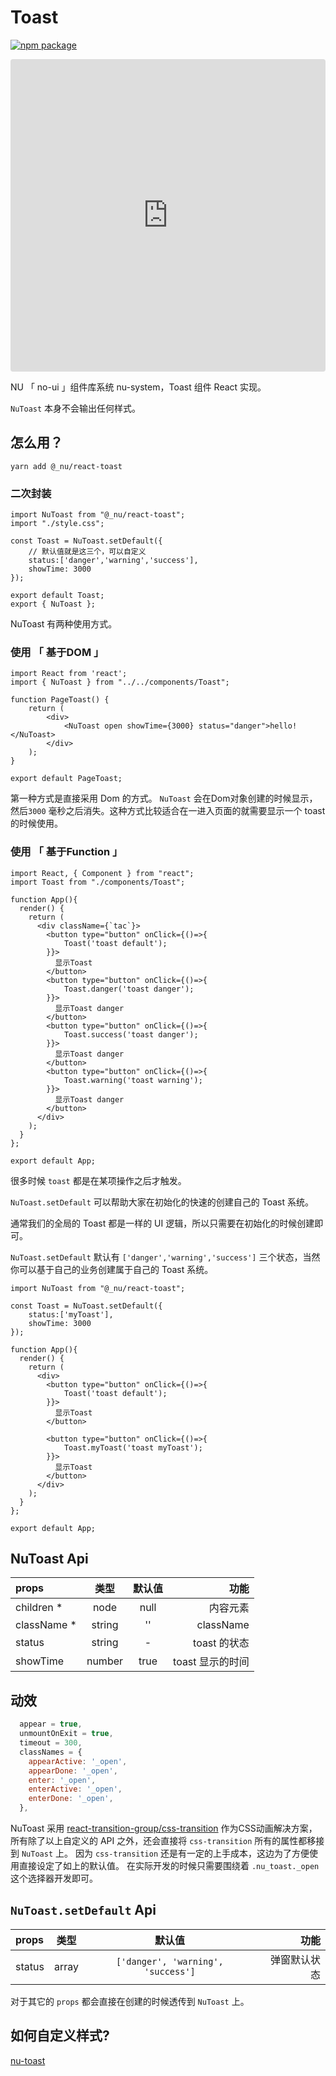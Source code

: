 # Toast

[![npm package][npm-badge]][npm]

[npm-badge]: https://img.shields.io/npm/v/npm-package.png?style=flat-square
[npm]: https://www.npmjs.org/package/@_nu/react-toast

<iframe src="https://codesandbox.io/embed/new-night-9e4kp?fontsize=14&hidenavigation=1" title="nu-toast-react" allow="geolocation; microphone; camera; midi; vr; accelerometer; gyroscope; payment; ambient-light-sensor; encrypted-media" style="width:100%; height:500px; border:0; border-radius: 4px; overflow:hidden;" sandbox="allow-modals allow-forms allow-popups allow-scripts allow-same-origin"></iframe>

NU 「 no-ui 」组件库系统 nu-system，Toast 组件 React 实现。

`NuToast` 本身不会输出任何样式。

## 怎么用？

```
yarn add @_nu/react-toast
```

### 二次封装

```JSX
import NuToast from "@_nu/react-toast";
import "./style.css";

const Toast = NuToast.setDefault({
    // 默认值就是这三个，可以自定义
    status:['danger','warning','success'],
    showTime: 3000
});

export default Toast;
export { NuToast };
```

NuToast 有两种使用方式。

### 使用 「 基于DOM 」

```JSX
import React from 'react';
import { NuToast } from "../../components/Toast";

function PageToast() {
    return (
        <div>
            <NuToast open showTime={3000} status="danger">hello!</NuToast>
        </div>
    );
}

export default PageToast;
```

第一种方式是直接采用 Dom 的方式。 `NuToast` 会在Dom对象创建的时候显示，然后`3000` 毫秒之后消失。这种方式比较适合在一进入页面的就需要显示一个 toast 的时候使用。


### 使用 「 基于Function 」

```JSX
import React, { Component } from "react";
import Toast from "./components/Toast";

function App(){
  render() {
    return (
      <div className={`tac`}>
        <button type="button" onClick={()=>{
            Toast('toast default');
        }}>
          显示Toast
        </button> 
        <button type="button" onClick={()=>{
            Toast.danger('toast danger');        
        }}>
          显示Toast danger
        </button>
        <button type="button" onClick={()=>{
            Toast.success('toast danger');        
        }}>
          显示Toast danger
        </button>
        <button type="button" onClick={()=>{
            Toast.warning('toast warning');        
        }}>
          显示Toast danger
        </button>
      </div>
    );
  }
};

export default App;
```

很多时候 `toast` 都是在某项操作之后才触发。

`NuToast.setDefault` 可以帮助大家在初始化的快速的创建自己的 Toast 系统。

通常我们的全局的 Toast 都是一样的 UI 逻辑，所以只需要在初始化的时候创建即可。

`NuToast.setDefault` 默认有 `['danger','warning','success']` 三个状态，当然你可以基于自己的业务创建属于自己的 Toast 系统。

```JSX
import NuToast from "@_nu/react-toast";

const Toast = NuToast.setDefault({
    status:['myToast'],
    showTime: 3000
});

function App(){
  render() {
    return (
      <div>
        <button type="button" onClick={()=>{
            Toast('toast default');
        }}>
          显示Toast
        </button>
        
        <button type="button" onClick={()=>{
            Toast.myToast('toast myToast');
        }}>
          显示Toast
        </button>
      </div>
    );
  }
};

export default App;
```

## NuToast Api

| props   |      类型      |       默认值      |  功能 |
|:----------|:-------------:|:-------------:|------:|
| children * |  node | null | 内容元素 |
| className * |  string | '' | className |
| status |  string | - | toast 的状态 |
| showTime | number | true | toast 显示的时间 |


## 动效
```jsx
  appear = true,
  unmountOnExit = true,
  timeout = 300,
  classNames = {
    appearActive: '_open',
    appearDone: '_open',
    enter: '_open',
    enterActive: '_open',
    enterDone: '_open',
  },
```

NuToast 采用 [react-transition-group/css-transition](https://reactcommunity.org/react-transition-group/css-transition) 作为CSS动画解决方案，所有除了以上自定义的 API 之外，还会直接将 `css-transition` 所有的属性都移接到 `NuToast` 上。 
因为 `css-transition` 还是有一定的上手成本，这边为了方便使用直接设定了如上的默认值。
在实际开发的时候只需要围绕着 `.nu_toast._open` 这个选择器开发即可。

## `NuToast.setDefault` Api

| props   |      类型      |       默认值      |  功能 |
|:----------|:-------------:|:-------------:|------:|
| status |  array  | `['danger', 'warning', 'success']` | 弹窗默认状态 |

对于其它的 `props` 都会直接在创建的时候透传到 `NuToast` 上。

## 如何自定义样式?

[nu-toast](https://nu-system.github.io/vanilla/toast/)
